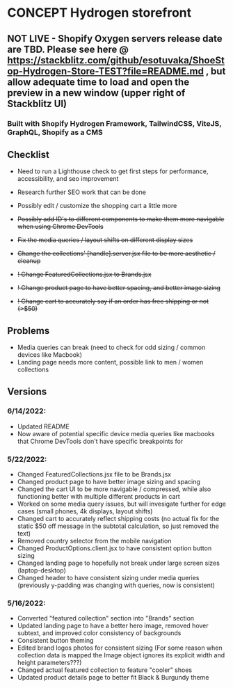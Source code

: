 # CONCEPT Hydrogen storefront

## NOT LIVE - Shopify Oxygen servers release date are TBD. Please see here @ https://stackblitz.com/github/esotuvaka/ShoeStop-Hydrogen-Store-TEST?file=README.md , but allow adequate time to load and open the preview in a new window (upper right of Stackblitz UI)

### Built with Shopify Hydrogen Framework, TailwindCSS, ViteJS, GraphQL, Shopify as a CMS

## Checklist

- Need to run a Lighthouse check to get first steps for performance, accessibility, and seo improvement
- Research further SEO work that can be done
- Possibly edit / customize the shopping cart a little more

- ~~Possibly add ID's to different components to make them more navigable when using Chrome DevTools~~
- ~~Fix the media queries / layout shifts on different display sizes~~
- ~~Change the collections' [handle].server.jsx file to be more aesthetic / cleanup~~
- ~~! Change FeaturedCollections.jsx to Brands.jsx~~
- ~~! Change product page to have better spacing, and better image sizing~~
- ~~! Change cart to accurately say if an order has free shipping or not (>$50)~~

## Problems

- Media queries can break (need to check for odd sizing / common devices like Macbook)
- Landing page needs more content, possible link to men / women collections

## Versions

### 6/14/2022:

- Updated README
- Now aware of potential specific device media queries like macbooks that Chrome DevTools don't have specific breakpoints for

### 5/22/2022:

- Changed FeaturedCollections.jsx file to be Brands.jsx
- Changed product page to have better image sizing and spacing
- Changed the cart UI to be more navigable / compressed, while also functioning better with multiple different products in cart
- Worked on some media query issues, but will invesigate further for edge cases (small phones, 4k displays, layout shifts)
- Changed cart to accurately reflect shipping costs (no actual fix for the static $50 off message in the subtotal calculation, so just removed the text)
- Removed country selector from the mobile navigation
- Changed ProductOptions.client.jsx to have consistent option button sizing
- Changed landing page to hopefully not break under large screen sizes (laptop-desktop)
- Changed header to have consistent sizing under media queries (previously y-padding was changing with queries, now is consistent)

### 5/16/2022:

- Converted "featured collection" section into "Brands" section
- Updated landing page to have a better hero image, removed hover subtext, and improved color consistency of backgrounds
- Consistent button theming
- Edited brand logos photos for consistent sizing (For some reason when collection data is mapped the Image object ignores its explicit width and height parameters???)
- Changed actual featured collection to feature "cooler" shoes
- Updated product details page to better fit Black & Burgundy theme
